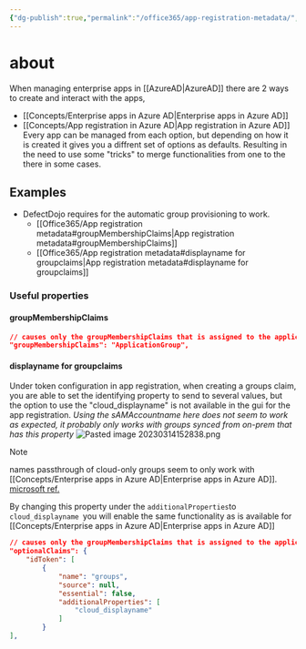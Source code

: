 ```yaml
---
{"dg-publish":true,"permalink":"/office365/app-registration-metadata/","tags":["public","office365","azuread"],"noteIcon":"1"}
---
```


# about
When managing enterprise apps in [[AzureAD\|AzureAD]] there are 2 ways to create and interact with the apps, 
- [[Concepts/Enterprise apps in Azure AD\|Enterprise apps in Azure AD]] 
- [[Concepts/App registration in Azure AD\|App registration in Azure AD]]
Every app can be managed from each option, but depending on how it is created it gives you a diffrent set of options as defaults. Resulting in the need to use some "tricks" to merge functionalities from one to the there in some cases.

## Examples
- DefectDojo requires for the automatic group provisioning to work.
	- [[Office365/App registration metadata#groupMembershipClaims\|App registration metadata#groupMembershipClaims]]
	- [[Office365/App registration metadata#displayname for groupclaims\|App registration metadata#displayname for groupclaims]]

### Useful properties

#### groupMembershipClaims 

```json
// causes only the groupMembershipClaims that is assigned to the application to be pased through to the app on auth.
"groupMembershipClaims": "ApplicationGroup",
```

#### displayname for groupclaims
Under token configuration in app registration, when creating a groups claim, you are able to set the identifying property to send to several values, but the option to use the "cloud_displayname" is not available in the gui for the app registration. 
*Using the sAMAccountname here does not seem to work as expected, it probably only works with groups synced from on-prem that has this property*
![Pasted image 20230314152838.png](/img/user/Office365/attachments/Pasted%20image%2020230314152838.png)
> [!NOTE] 
> names passthrough of cloud-only groups seem to only work with [[Concepts/Enterprise apps in Azure AD\|Enterprise apps in Azure AD]].
> [microsoft ref.](https://learn.microsoft.com/en-us/azure/active-directory/hybrid/how-to-connect-fed-group-claims#:~:text=Emit%20group%20name%20for%20cloud%2Donly%20groups)
> 


By changing this property under the `additionalProperties`to `cloud_displayname `you will enable the same functionality as is available for [[Concepts/Enterprise apps in Azure AD\|Enterprise apps in Azure AD]] 
```json
// causes only the groupMembershipClaims that is assigned to the application to be pased through to the app on auth.
"optionalClaims": {
	"idToken": [
		{
			"name": "groups",
			"source": null,
			"essential": false,
			"additionalProperties": [
				"cloud_displayname"
			]
		}
],
```